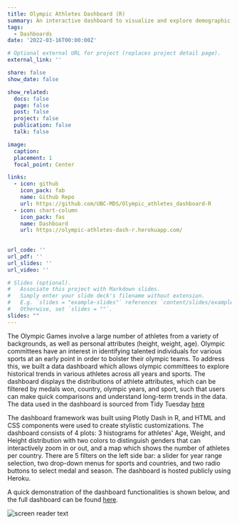 ```yaml
---
title: Olympic Athletes Dashboard (R)
summary: An interactive dashboard to visualize and explore demographic information of Olympic athletes from 1896 to 2016
tags:
  - Dashboards 
date: '2022-03-16T00:00:00Z'

# Optional external URL for project (replaces project detail page).
external_link: ''

share: false
show_date: false

show_related:
  docs: false
  page: false
  post: false
  project: false
  publication: false
  talk: false

image:
  caption: 
  placement: 1
  focal_point: Center

links:
  - icon: github
    icon_pack: fab
    name: Github Repo
    url: https://github.com/UBC-MDS/Olympic_athletes_dashboard-R
  - icon: chart-column
    icon_pack: fas
    name: Dashboard
    url: https://olympic-athletes-dash-r.herokuapp.com/
    
    
url_code: ''
url_pdf: ''
url_slides: ''
url_video: ''

# Slides (optional).
#   Associate this project with Markdown slides.
#   Simply enter your slide deck's filename without extension.
#   E.g. `slides = "example-slides"` references `content/slides/example-slides.md`.
#   Otherwise, set `slides = ""`.
slides: ""
---
```


The Olympic Games involve a large number of athletes from a variety of backgrounds, as well as personal attributes (height, weight, age). Olympic committees have an interest in identifying talented individuals for various sports at an early point in order to bolster their olympic teams. To address this, we built a data dashboard which allows olympic committees to explore historical trends in various athletes across all years and sports. The dashboard displays the distributions of athlete attributes, which can be filtered by medals won, country, olympic years, and sport, such that users can make quick comparisons and understand long-term trends in the data. The data used in the dashboard is sourced from Tidy Tuesday [here](https://github.com/rfordatascience/tidytuesday/blob/master/data/2021/2021-07-27/readme.md)

The dashboard framework was built using Plotly Dash in R, and HTML and CSS components were used to create stylistic customizations. The dashboard consists of 4 plots: 3 histograms for athletes' Age, Weight, and Height distribution with two colors to distinguish genders that can interactively zoom in or out, and a map which shows the number of athletes per country. There are 5 filters on the left side bar: a slider for year range selection, two drop-down menus for sports and countries, and two radio buttons to select medal and season. The dashboard is hosted publicly using Heroku.

A quick demonstration of the dashboard functionalities is shown below, and the full dashboard can be found [here](olympic-athletes-dash-r.herokuapp.com/).

![screen reader text](Olympic_athletes_dashboard_R.gif "Olympic Athletes Dashboard")
